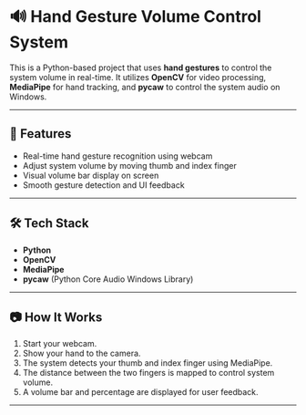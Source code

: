 # 🔊 Hand Gesture Volume Control System

This is a Python-based project that uses **hand gestures** to control the system volume in real-time. It utilizes **OpenCV** for video processing, **MediaPipe** for hand tracking, and **pycaw** to control the system audio on Windows.

---

## 🎯 Features

- Real-time hand gesture recognition using webcam
- Adjust system volume by moving thumb and index finger
- Visual volume bar display on screen
- Smooth gesture detection and UI feedback

---

## 🛠️ Tech Stack

- **Python**
- **OpenCV**
- **MediaPipe**
- **pycaw** (Python Core Audio Windows Library)

---

## 📷 How It Works

1. Start your webcam.
2. Show your hand to the camera.
3. The system detects your thumb and index finger using MediaPipe.
4. The distance between the two fingers is mapped to control system volume.
5. A volume bar and percentage are displayed for user feedback.

---

